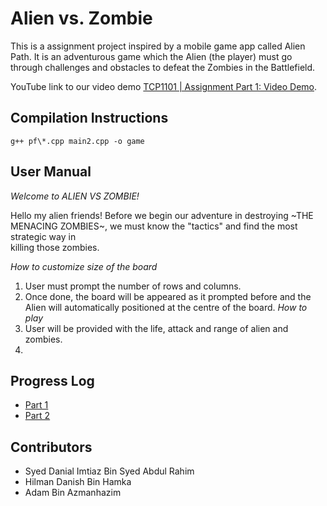 # Alien vs. Zombie

This is a assignment project inspired by a mobile game app called Alien Path. It is an adventurous game which the Alien (the player)
must go through challenges and obstacles to defeat the Zombies in the Battlefield.

YouTube link to our video demo [TCP1101 | Assignment Part 1: Video Demo](https://youtu.be/rTWrMOoeHlA).

## Compilation Instructions

```
g++ pf\*.cpp main2.cpp -o game
```

## User Manual
*Welcome to ALIEN VS ZOMBIE!*

Hello my alien friends! Before we begin our adventure in destroying ~THE MENACING ZOMBIES~, we must know the "tactics" and find the most strategic way in\
killing those zombies.

*How to customize size of the board*
1. User must prompt the number of rows and columns.
2. Once done, the board will be appeared as it prompted before and the Alien will automatically
   positioned at the centre of the board.
*How to play*
1. User will be provided with the life, attack and range of alien and zombies.
2. 
   
## Progress Log

- [Part 1](PART1.md)
- [Part 2](PART2.md)

## Contributors

- Syed Danial Imtiaz Bin Syed Abdul Rahim
- Hilman Danish Bin Hamka
- Adam Bin Azmanhazim

